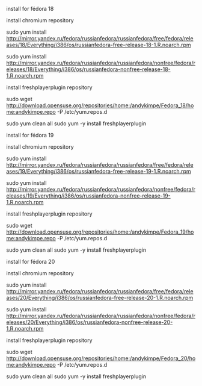 install for fédora 18

install chromium repository

sudo yum install http://mirror.yandex.ru/fedora/russianfedora/russianfedora/free/fedora/releases/18/Everything/i386/os/russianfedora-free-release-18-1.R.noarch.rpm

sudo yum install http://mirror.yandex.ru/fedora/russianfedora/russianfedora/nonfree/fedora/releases/18/Everything/i386/os/russianfedora-nonfree-release-18-1.R.noarch.rpm

install freshplayerplugin repository

sudo wget http://download.opensuse.org/repositories/home:/andykimpe/Fedora_18/home:andykimpe.repo -P /etc/yum.repos.d

sudo yum clean all
sudo yum -y install freshplayerplugin

install for fédora 19

install chromium repository

sudo yum install http://mirror.yandex.ru/fedora/russianfedora/russianfedora/free/fedora/releases/19/Everything/i386/os/russianfedora-free-release-19-1.R.noarch.rpm

sudo yum install http://mirror.yandex.ru/fedora/russianfedora/russianfedora/nonfree/fedora/releases/19/Everything/i386/os/russianfedora-nonfree-release-19-1.R.noarch.rpm

install freshplayerplugin repository

sudo wget http://download.opensuse.org/repositories/home:/andykimpe/Fedora_19/home:andykimpe.repo -P /etc/yum.repos.d

sudo yum clean all
sudo yum -y install freshplayerplugin

install for fédora 20

install chromium repository

sudo yum install http://mirror.yandex.ru/fedora/russianfedora/russianfedora/free/fedora/releases/20/Everything/i386/os/russianfedora-free-release-20-1.R.noarch.rpm

sudo yum install http://mirror.yandex.ru/fedora/russianfedora/russianfedora/nonfree/fedora/releases/20/Everything/i386/os/russianfedora-nonfree-release-20-1.R.noarch.rpm

install freshplayerplugin repository

sudo wget http://download.opensuse.org/repositories/home:/andykimpe/Fedora_20/home:andykimpe.repo -P /etc/yum.repos.d

sudo yum clean all
sudo yum -y install freshplayerplugin
